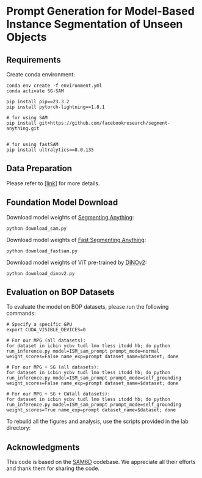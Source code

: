 # Prompt Generation for Model-Based Instance Segmentation of Unseen Objects


## Requirements
Create conda environment:

```
conda env create -f environment.yml
conda activate SG-SAM

pip install pip==23.3.2
pip install pytorch-lightning==1.8.1

# for using SAM
pip install git+https://github.com/facebookresearch/segment-anything.git


# for using fastSAM
pip install ultralytics==8.0.135
```


## Data Preparation

Please refer to [[link](https://github.com/JiehongLin/SAM-6D/tree/main/SAM-6D/Data)] for more details.


## Foundation Model Download

Download model weights of [Segmenting Anything](https://github.com/facebookresearch/segment-anything):
```
python download_sam.py
```

Download model weights of [Fast Segmenting Anything](https://github.com/CASIA-IVA-Lab/FastSAM):
```
python download_fastsam.py
```

Download model weights of ViT pre-trained by [DINOv2](https://github.com/facebookresearch/dinov2):
```
python download_dinov2.py
```


## Evaluation on BOP Datasets

To evaluate the model on BOP datasets, please run the following commands:

```
# Specify a specific GPU
export CUDA_VISIBLE_DEVICES=0

# For our MPG (all datasets):
for dataset in icbin ycbv tudl lmo tless itodd hb; do python run_inference.py model=ISM_sam_prompt prompt_mode=normal weight_scores=False name_exp=prompt dataset_name=$dataset; done

# For our MPG + SG (all datasets):
for dataset in icbin ycbv tudl lmo tless itodd hb; do python run_inference.py model=ISM_sam_prompt prompt_mode=self_grounding weight_scores=False name_exp=prompt dataset_name=$dataset; done

# For our MPG + SG + CW(all datasets):
for dataset in icbin ycbv tudl lmo tless itodd hb; do python run_inference.py model=ISM_sam_prompt prompt_mode=self_grounding weight_scores=True name_exp=prompt dataset_name=$dataset; done
```

To rebuild all the figures and analysis, use the scripts provided in the lab directory:

## Acknowledgments

This code is based on the [SAM6D](https://github.com/JiehongLin/SAM-6D) codebase. We appreciate all their efforts and thank them for sharing the code.

                                                              
